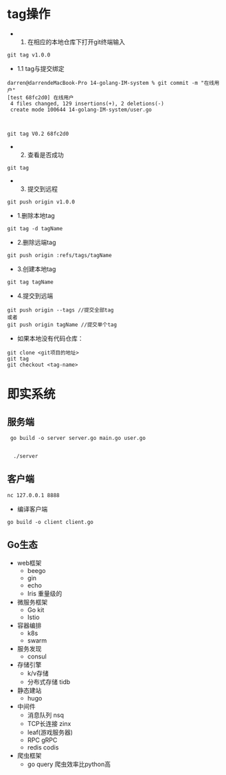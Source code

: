 
# tag操作


- 1. 在相应的本地仓库下打开git终端输入
```
git tag v1.0.0
```

- 1.1 tag与提交绑定


```
darren@darrendeMacBook-Pro 14-golang-IM-system % git commit -m "在线用户"
[test 68fc2d0] 在线用户
 4 files changed, 129 insertions(+), 2 deletions(-)
 create mode 100644 14-golang-IM-system/user.go



git tag V0.2 68fc2d0
```

- 2. 查看是否成功
```
git tag
```

- 3. 提交到远程
```
git push origin v1.0.0
```


- 1.删除本地tag
```
git tag -d tagName
```
- 2.删除远端tag
```
git push origin :refs/tags/tagName
```

- 3.创建本地tag
```
git tag tagName
```

- 4.提交到远端
```
git push origin --tags //提交全部tag
或者
git push origin tagName //提交单个tag
```
 
- 如果本地没有代码仓库：

```
git clone <git项目的地址>
git tag
git checkout <tag-name>

```



# 即实系统

## 服务端

```
 go build -o server server.go main.go user.go


  ./server 
```


## 客户端


```
nc 127.0.0.1 8888
```

- 编译客户端

```
go build -o client client.go 
```



## Go生态

- web框架 
  - beego  
  - gin
  - echo 
  - Iris 重量级的
- 微服务框架
  - Go kit 
  - Istio 
- 容器编排
  - k8s
  - swarm
- 服务发现
  - consul
- 存储引擎
  - k/v存储
  - 分布式存储 tidb
- 静态建站
  - hugo 
- 中间件
  - 消息队列 nsq
  - TCP长连接 zinx  
  - leaf(游戏服务器)
  - RPC   gRPC   
  - redis  codis
- 爬虫框架
  - go query 爬虫效率比python高
  